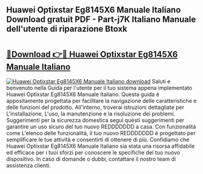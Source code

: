 ## Huawei Optixstar Eg8145X6 Manuale Italiano Download gratuit PDF - Part-j7K Italiano Manuale dell'utente di riparazione Btoxk

# <h2><a href="http://dfff7w.blite.top/?on=Huawei+Optixstar+Eg8145X6+Manuale+Italiano">🔗Download 👉🔴 Huawei Optixstar Eg8145X6 Manuale Italiano</a></h2>

[![Huawei Optixstar Eg8145X6 Manuale Italiano download](https://i.imgur.com/lujVjoI.png)](http://dfff7w.blite.top/?on=Huawei+Optixstar+Eg8145X6+Manuale+Italiano)
Saluti e benvenuto nella Guida per l'utente per il tuo sistema appena implementato Huawei Optixstar Eg8145X6 Manuale Italiano. Questa guida è appositamente progettata per facilitare la navigazione delle caratteristiche e delle funzioni del prodotto. All'interno, troverai istruzioni dettagliate per L'installazione, L'uso, la manutenzione e la risoluzione dei problemi. Suggerimenti per la sicurezza domestica segui questi suggerimenti per garantire un uso sicuro del tuo nuovo REDDDDDDD a casa. Con funzionalità come L'elenco delle funzionalità, il tuo nuovo REDDDDDDD è progettato per semplificare le tue attività e consentirti di ottenere di più. Confidiamo che Huawei Optixstar Eg8145X6 Manuale Italiano sia stata una risorsa affidabile ed efficace per i tuoi sforzi per conoscere le specifiche del tuo nuovo dispositivo. In caso di domande o dubbi, contattare il nostro team di assistenza clienti.
